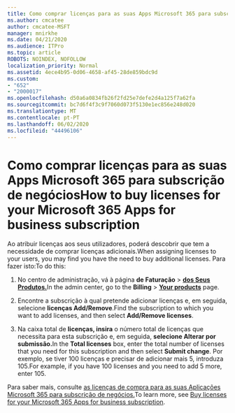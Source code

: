 ```yaml
---
title: Como comprar licenças para as suas Apps Microsoft 365 para subscrição de negócios
ms.author: cmcatee
author: cmcatee-MSFT
manager: mnirkhe
ms.date: 04/21/2020
ms.audience: ITPro
ms.topic: article
ROBOTS: NOINDEX, NOFOLLOW
localization_priority: Normal
ms.assetid: 4ece4b95-0d06-4658-af45-28de859bdc9d
ms.custom:
- "652"
- "2000017"
ms.openlocfilehash: d50a6a0834fb26f2fd25e7defe2d4a125f7a62fa
ms.sourcegitcommit: bc7d6f4f3c9f7060d073f5130e1ec856e248d020
ms.translationtype: MT
ms.contentlocale: pt-PT
ms.lasthandoff: 06/02/2020
ms.locfileid: "44496106"
---
```

# <a name="how-to-buy-licenses-for-your-microsoft-365-apps-for-business-subscription"></a><span data-ttu-id="447ff-102">Como comprar licenças para as suas Apps Microsoft 365 para subscrição de negócios</span><span class="sxs-lookup"><span data-stu-id="447ff-102">How to buy licenses for your Microsoft 365 Apps for business subscription</span></span>

<span data-ttu-id="447ff-103">Ao atribuir licenças aos seus utilizadores, poderá descobrir que tem a necessidade de comprar licenças adicionais.</span><span class="sxs-lookup"><span data-stu-id="447ff-103">When assigning licenses to your users, you may find you have the need to buy additional licenses.</span></span> <span data-ttu-id="447ff-104">Para fazer isto:</span><span class="sxs-lookup"><span data-stu-id="447ff-104">To do this:</span></span>
  
1. <span data-ttu-id="447ff-105">No centro de administração, vá à página **de Faturação** \> **[dos Seus Produtos.](https://go.microsoft.com/fwlink/p/?linkid=842054)**</span><span class="sxs-lookup"><span data-stu-id="447ff-105">In the admin center, go to the **Billing** \> **[Your products](https://go.microsoft.com/fwlink/p/?linkid=842054)** page.</span></span>

2. <span data-ttu-id="447ff-106">Encontre a subscrição à qual pretende adicionar licenças e, em seguida, selecione **licenças Add/Remove**.</span><span class="sxs-lookup"><span data-stu-id="447ff-106">Find the subscription to which you want to add licenses, and then select **Add/Remove licenses**.</span></span>

3. <span data-ttu-id="447ff-107">Na caixa total de **licenças, insira** o número total de licenças que necessita para esta subscrição e, em seguida, **selecione Alterar por submissão.**</span><span class="sxs-lookup"><span data-stu-id="447ff-107">In the **Total licenses** box, enter the total number of licenses that you need for this subscription and then select **Submit change**.</span></span> <span data-ttu-id="447ff-108">Por exemplo, se tiver 100 licenças e precisar de adicionar mais 5, introduza 105.</span><span class="sxs-lookup"><span data-stu-id="447ff-108">For example, if you have 100 licenses and you need to add 5 more, enter 105.</span></span>

<span data-ttu-id="447ff-109">Para saber mais, consulte [as licenças de compra para as suas Aplicações Microsoft 365 para subscrição de negócios.](https://docs.microsoft.com/microsoft-365/commerce/licenses/buy-licenses)</span><span class="sxs-lookup"><span data-stu-id="447ff-109">To learn more, see [Buy licenses for your Microsoft 365 Apps for business subscription](https://docs.microsoft.com/microsoft-365/commerce/licenses/buy-licenses).</span></span>